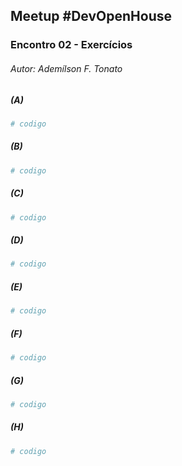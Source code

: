 ## Meetup #DevOpenHouse
### Encontro 02 - Exercícios
###### Autor: Ademílson F. Tonato

##### (A)
```python
# codigo
```

##### (B)
```python
# codigo
```

##### (C)
```python
# codigo
```

##### (D)
```python
# codigo
```

##### (E)
```python
# codigo
```

##### (F)
```python
# codigo
```

##### (G)
```python
# codigo
```

##### (H)
```python
# codigo
```
